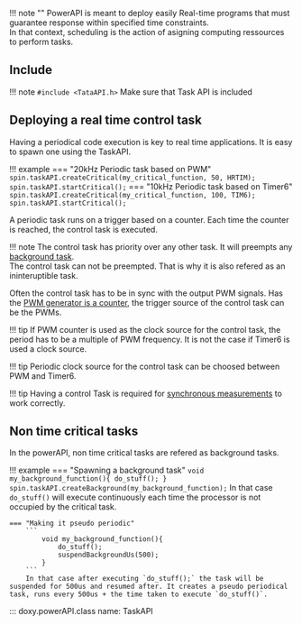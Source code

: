 !!! note ""
    PowerAPI is meant to deploy easily Real-time programs that must guarantee response within specified time constraints.  
    In that context, scheduling is the action of asigning computing ressources to perform tasks.  

## Include

!!! note 
    ```
    #include <TataAPI.h>
    ```
    Make sure that Task API is included

## Deploying a real time control task

Having a periodical code execution is key to real time applications. It is easy to spawn one using the TaskAPI.

!!! example
    === "20kHz Periodic task based on PWM"
        ```
            spin.taskAPI.createCritical(my_critical_function, 50, HRTIM);
            spin.taskAPI.startCritical();
        ```
    === "10kHz Periodic task based on Timer6"
        ```
            spin.taskAPI.createCritical(my_critical_function, 100, TIM6);
            spin.taskAPI.startCritical();
        ```

A periodic task runs on a trigger based on a counter. Each time the counter is reached, the control task is executed. 

!!! note
    The control task has priority over any other task. It will preempts any [background task](#non-time-critical-tasks).  
    The control task can not be preempted. That is why it is also refered as an ininteruptible task.

Often the control task has to be in sync with the output PWM signals. Has the [PWM generator is a counter](pwm/#carrier-signal-and-pwm-resolution), the trigger source of the control task can be the PWMs.

!!! tip 
    If PWM counter is used as the clock source for the control task, the period has to be a multiple of PWM frequency.
    It is not the case if Timer6 is used a clock source.

!!! tip
    Periodic clock source for the control task can be choosed between PWM and Timer6.

!!! tip
    Having a control Task is required for [synchronous measurements](adc/#synchronous-with-pwms) to work correctly. 

## Non time critical tasks

In the powerAPI, non time critical tasks are refered as background tasks. 

!!! example
    === "Spawning a background task"
        ```
            void my_background_function(){
                do_stuff();
            }
            spin.taskAPI.createBackground(my_background_function);
        ```
        In that case `do_stuff()` will execute continuously each time the processor is not occupied by the critical task.

    === "Making it pseudo periodic"
        ```
            void my_background_function(){
                do_stuff();
                suspendBackgroundUs(500);
            }
        ```
        In that case after executing `do_stuff();` the task will be suspended for 500us and resumed after. It creates a pseudo periodical task, runs every 500us + the time taken to execute `do_stuff()`.

::: doxy.powerAPI.class
name: TaskAPI

